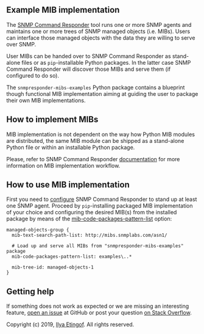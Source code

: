 
Example MIB implementation
--------------------------

The [SNMP Command Responder](http://snmplabs.com/snmpresponder) tool runs one
or more SNMP agents and maintains one or more trees of SNMP managed objects
(i.e. MIBs). Users can interface those managed objects with the data they
are willing to serve over SNMP.

User MIBs can be handed over to SNMP Command Responder as stand-alone files
or as `pip`-installable Python packages. In the latter case SNMP Command
Responder will discover those MIBs and serve them (if configured to do so).

The `snmpresponder-mibs-examples` Python package contains a blueprint though
functional MIB implementation aiming at guiding the user to package their own
MIB implementations.

How to implement MIBs
---------------------

MIB implementation is not dependent on the way how Python MIB modules
are distributed, the same MIB module can be shipped as a stand-alone
Python file or within an installable Python package.

Please, refer to SNMP Command Responder
[documentation](http://snmplabs.com/snmpresponder/mib-implementation/index.html)
for more information on MIB implementation workflow.

How to use MIB implementation
-----------------------------

First you need to [configure](http://snmplabs.com/snmpresponder/configuration/index.html)
SNMP Command Responder to stand up at least one SNMP agent. Proceed by
`pip`-installing packaged MIB implementation of your choice and configuring
the desired MIB(s) from the installed package by means of the
[mib-code-packages-pattern-list](http://snmplabs.com/snmpresponder/configuration/snmpresponderd.html#mib-trees)
option:

```
managed-objects-group {
  mib-text-search-path-list: http://mibs.snmplabs.com/asn1/

  # Load up and serve all MIBs from "snmpresponder-mibs-examples" package
  mib-code-packages-pattern-list: examples\..*

  mib-tree-id: managed-objects-1
}
```

Getting help
------------

If something does not work as expected or we are missing an interesting feature,
[open an issue](https://github.com/etingof/snmpresponder/issues) at GitHub or
post your question [on Stack Overflow](https://stackoverflow.com/questions/ask).

Copyright (c) 2019, [Ilya Etingof](mailto:etingof@gmail.com). All rights reserved.
